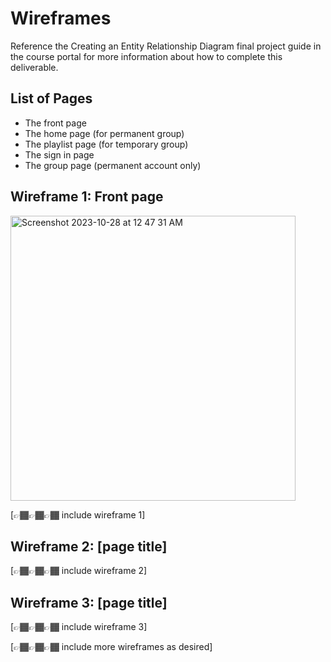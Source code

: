 # Wireframes

Reference the Creating an Entity Relationship Diagram final project guide in the course portal for more information about how to complete this deliverable.

## List of Pages

- The front page
- The home page (for permanent group)
- The playlist page (for temporary group)
- The sign in page
- The group page (permanent account only)

## Wireframe 1: Front page
<img width="456" alt="Screenshot 2023-10-28 at 12 47 31 AM" src="https://github.com/qngyn/myousic/assets/79135784/ea5e7583-6023-44b2-9c0b-10e62d5d909e">


[👉🏾👉🏾👉🏾 include wireframe 1]

## Wireframe 2: [page title]

[👉🏾👉🏾👉🏾 include wireframe 2]

## Wireframe 3: [page title]

[👉🏾👉🏾👉🏾 include wireframe 3]

[👉🏾👉🏾👉🏾 include more wireframes as desired]
